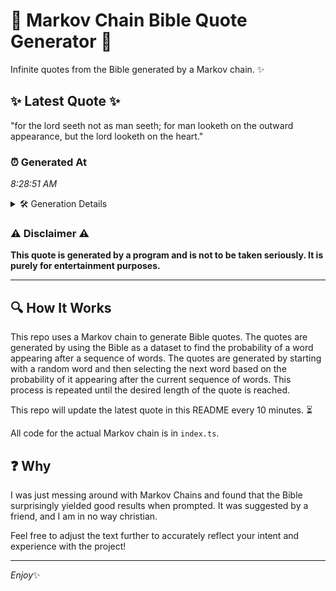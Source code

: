 # 📖 Markov Chain Bible Quote Generator 📖

Infinite quotes from the Bible generated by a Markov chain. ✨

## ✨ Latest Quote ✨
"for the lord seeth not as man seeth; for man looketh on the outward appearance, but the lord looketh on the heart."

### ⏰ Generated At
*8:28:51 AM*

<details>
    <summary>🛠️ Generation Details</summary>
    <p>
        <strong>🌱 Seed:</strong> for<br>
        <strong>🔄 Iterations:</strong> 21<br>
        <strong>📜 Context History:</strong><br>[ for ]: the<br>[ for, the ]: lord<br>[ for, the, lord ]: seeth<br>[ for, the, lord, seeth ]: not<br>[ for, the, lord, seeth, not ]: as<br>[ for, the, lord, seeth, not, as ]: man<br>[ the, lord, seeth, not, as, man ]: seeth;<br>[ lord, seeth, not, as, man, seeth; ]: for<br>[ seeth, not, as, man, seeth;, for ]: man<br>[ not, as, man, seeth;, for, man ]: looketh<br>[ as, man, seeth;, for, man, looketh ]: on<br>[ man, seeth;, for, man, looketh, on ]: the<br>[ seeth;, for, man, looketh, on, the ]: outward<br>[ for, man, looketh, on, the, outward ]: appearance,<br>[ man, looketh, on, the, outward, appearance, ]: but<br>[ looketh, on, the, outward, appearance,, but ]: the<br>[ on, the, outward, appearance,, but, the ]: lord<br>[ the, outward, appearance,, but, the, lord ]: looketh<br>[ outward, appearance,, but, the, lord, looketh ]: on<br>[ appearance,, but, the, lord, looketh, on ]: the<br>[ but, the, lord, looketh, on, the ]: heart.<br>
    </p>
</details>

### ⚠️ Disclaimer ⚠️
**This quote is generated by a program and is not to be taken seriously. It is purely for entertainment purposes.**

---

## 🔍 How It Works

This repo uses a Markov chain to generate Bible quotes. The quotes are generated by using the Bible as a dataset to find the probability of a word appearing after a sequence of words. The quotes are generated by starting with a random word and then selecting the next word based on the probability of it appearing after the current sequence of words. This process is repeated until the desired length of the quote is reached.

This repo will update the latest quote in this README every 10 minutes. ⏳

All code for the actual Markov chain is in `index.ts`.

## ❓ Why

I was just messing around with Markov Chains and found that the Bible surprisingly yielded good results when prompted. 
It was suggested by a friend, and I am in no way christian.

Feel free to adjust the text further to accurately reflect your intent and experience with the project!

---

*Enjoy*✨

